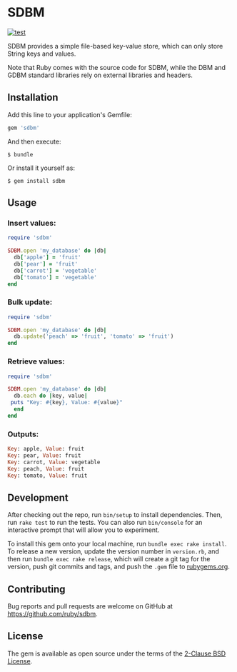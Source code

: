 # SDBM

[![test](https://github.com/ruby/sdbm/actions/workflows/test.yml/badge.svg)](https://github.com/ruby/sdbm/actions/workflows/test.yml)

SDBM provides a simple file-based key-value store, which can only store  String keys and values.

Note that Ruby comes with the source code for SDBM, while the DBM and GDBM  standard libraries rely on external libraries and headers.

## Installation

Add this line to your application's Gemfile:

```ruby
gem 'sdbm'
```

And then execute:

    $ bundle

Or install it yourself as:

    $ gem install sdbm

## Usage

### Insert values:

```ruby
require 'sdbm'

SDBM.open 'my_database' do |db|
  db['apple'] = 'fruit'
  db['pear'] = 'fruit'
  db['carrot'] = 'vegetable'
  db['tomato'] = 'vegetable'
end
```

### Bulk update:

```ruby
require 'sdbm'

SDBM.open 'my_database' do |db|
  db.update('peach' => 'fruit', 'tomato' => 'fruit')
end
```

### Retrieve values:

```ruby
require 'sdbm'

SDBM.open 'my_database' do |db|
  db.each do |key, value|
 puts "Key: #{key}, Value: #{value}"
  end
end
```

### Outputs:

```ruby
Key: apple, Value: fruit
Key: pear, Value: fruit
Key: carrot, Value: vegetable
Key: peach, Value: fruit
Key: tomato, Value: fruit
```

## Development

After checking out the repo, run `bin/setup` to install dependencies. Then, run `rake test` to run the tests. You can also run `bin/console` for an interactive prompt that will allow you to experiment.

To install this gem onto your local machine, run `bundle exec rake install`. To release a new version, update the version number in `version.rb`, and then run `bundle exec rake release`, which will create a git tag for the version, push git commits and tags, and push the `.gem` file to [rubygems.org](https://rubygems.org).

## Contributing

Bug reports and pull requests are welcome on GitHub at https://github.com/ruby/sdbm.


## License

The gem is available as open source under the terms of the [2-Clause BSD License](https://opensource.org/licenses/BSD-2-Clause).


